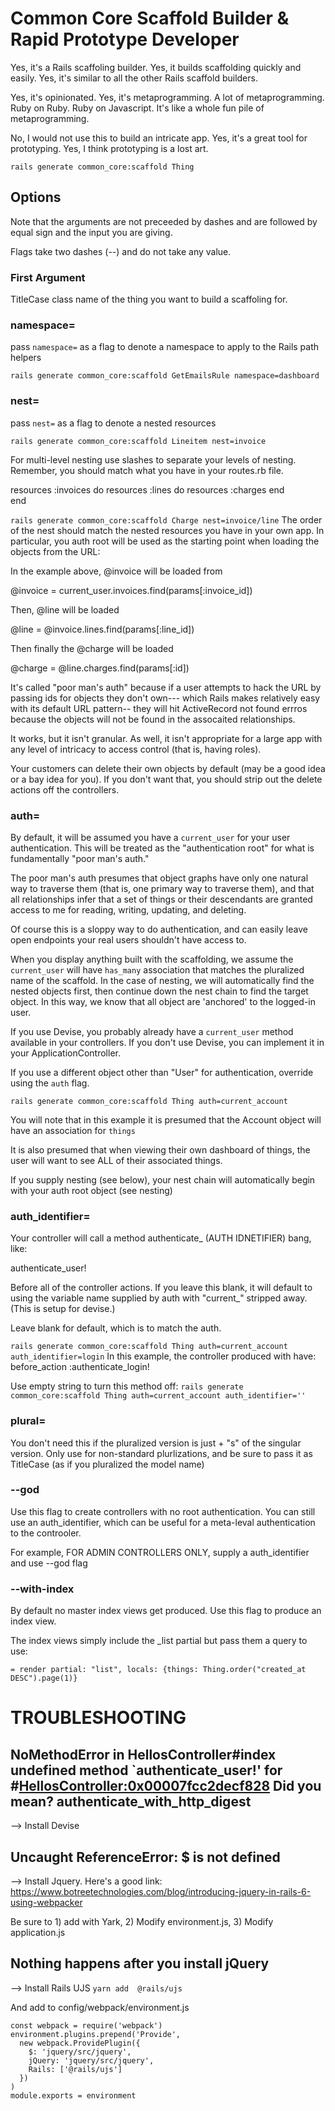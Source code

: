 # Common Core Scaffold Builder & Rapid Prototype Developer


Yes, it's a Rails scaffoling builder. Yes, it builds scaffolding quickly and easily. Yes, it's similar to all the other Rails scaffold builders. 

Yes, it's opinionated. Yes, it's metaprogramming. A lot of metaprogramming. Ruby on Ruby. Ruby on Javascript. It's like a whole fun pile of metaprogramming.

No, I would not use this to build an intricate app. Yes, it's a great tool for prototyping. Yes, I think prototyping is a lost art. 


```
rails generate common_core:scaffold Thing 
```

## Options

Note that the arguments are not preceeded by dashes and are followed by equal sign and the input you are giving.

Flags take two dashes (--) and do not take any value. 

### First Argument
 
TitleCase class name of the thing you want to build a scaffoling for.

### namespace=

pass `namespace=` as a flag to denote a namespace to apply to the Rails path helpers


`rails generate common_core:scaffold GetEmailsRule namespace=dashboard`

### nest=

pass `nest=` as a flag to denote a nested resources


`rails generate common_core:scaffold Lineitem nest=invoice`

For multi-level nesting use slashes to separate your levels of nesting. Remember, you should match what you have in your routes.rb file.

resources :invoices do
    resources :lines do
        resources :charges
    end    
end


 `rails generate common_core:scaffold Charge nest=invoice/line`
The order of the nest should match the nested resources you have in your own app.  In particular, you auth root will be used as the starting point when loading the objects from the URL:

In the example above, @invoice will be loaded from

@invoice = current_user.invoices.find(params[:invoice_id])

Then, @line will be loaded

@line = @invoice.lines.find(params[:line_id])

Then finally the @charge will be loaded

@charge = @line.charges.find(params[:id])

It's called "poor man's auth" because if a user attempts to hack the URL by passing ids for objects they don't own--- which Rails makes relatively easy with its default URL pattern-- they will hit ActiveRecord not found errros because the objects will not be found in the assocaited relationships. 

It works, but it isn't granular. As well, it isn't appropriate for a large app with any level of intricacy to access control (that is, having roles). 

Your customers can delete their own objects by default (may be a good idea or a bay idea for you). If you don't want that, you should strip out the delete actions off the controllers. 


### auth=

By default, it will be assumed you have a `current_user` for your user authentication. This will be treated as the "authentication root" for what is fundamentally "poor man's auth."

The poor man's auth presumes that object graphs have only one natural way to traverse them (that is, one primary way to traverse them), and that all relationships infer that a set of things or their descendants are granted access to me for reading, writing, updating, and deleting. 

Of course this is a sloppy way to do authentication, and can easily leave open endpoints your real users shouldn't have access to. 

When you display anything built with the scaffolding, we assume the `current_user` will have `has_many` association that matches the pluralized name of the scaffold. In the case of nesting, we will automatically find the nested objects first, then continue down the nest chain to find the target object. In this way, we know that all object are 'anchored' to the logged-in user. 

If you use Devise, you probably already have a `current_user` method available in your controllers. If you don't use Devise, you can implement it in your ApplicationController.

If you use a different object other than "User" for authentication, override using the `auth` flag. 

 `rails generate common_core:scaffold Thing auth=current_account`

You will note that in this example it is presumed that the Account object will have an association for `things`

It is also presumed that when viewing their own dashboard of things, the user will want to see ALL of their associated things.

If you supply nesting (see below), your nest chain will automatically begin with your auth root object (see nesting)




### auth_identifier=

Your controller will call a method authenticate_ (AUTH IDNETIFIER) bang, like:

authenticate_user!

Before all of the controller actions. If you leave this blank, it will default to using the variable name supplied by auth with "current_" stripped away. 
(This is setup for devise.)

Leave blank for default, which is to match the auth. 

 `rails generate common_core:scaffold Thing auth=current_account auth_identifier=login` 
 In this example, the controller produced with have:
   before_action :authenticate_login!


Use empty string to turn this method off:
 `rails generate common_core:scaffold Thing auth=current_account auth_identifier=''` 


### plural=

You don't need this if the pluralized version is just + "s" of the singular version. Only use for non-standard plurlizations, and be sure to pass it as TitleCase (as if  you pluralized the model name)


### --god

Use this flag to create controllers with no root authentication. You can still use an auth_identifier, which can be useful for a meta-leval authentication to the controoler.

For example, FOR ADMIN CONTROLLERS ONLY, supply a auth_identifier and use --god flag

### --with-index

By default no master index views get produced. Use this flag to produce an index view. 

The index views simply include the _list partial but pass them a query to use:

`= render partial: "list", locals: {things: Thing.order("created_at DESC").page(1)}`








# TROUBLESHOOTING

## NoMethodError in HellosController#index undefined method `authenticate_user!' for #<HellosController:0x00007fcc2decf828> Did you mean? authenticate_with_http_digest
    
    
--> Install Devise



## Uncaught ReferenceError: $ is not defined
     
--> Install Jquery. Here's a good link: https://www.botreetechnologies.com/blog/introducing-jquery-in-rails-6-using-webpacker

Be sure to 1) add with Yark, 2) Modify environment.js, 3) Modify application.js



## Nothing happens after you install jQuery

--> Install Rails UJS
`yarn add  @rails/ujs`

And add to config/webpack/environment.js

```
const webpack = require('webpack')
environment.plugins.prepend('Provide',
  new webpack.ProvidePlugin({
    $: 'jquery/src/jquery',
    jQuery: 'jquery/src/jquery',
    Rails: ['@rails/ujs']
  })
)
module.exports = environment
```
